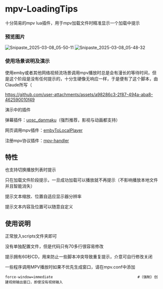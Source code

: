 # mpv-LoadingTips
十分简易的mpv lua插件，用于mpv加载文件时精准显示一个加载中提示

### 预览图片
![Snipaste_2025-03-08_05-50-11](https://github.com/user-attachments/assets/c4434fd5-a773-4a3e-82d6-dfbf7a78d143)
![Snipaste_2025-03-08_05-48-32](https://github.com/user-attachments/assets/ae3a4b37-abdf-4ec6-855e-9f8aae1f774e)

### 使用场景说明及演示
使用emby或者其他网络视频流场景调用mpv播放时总是会有漫长的等待时间，但是这个阶段是没有任何提示的，十分生硬像无响应一样，于是便有了这个脚本，由Claude所写（

https://github.com/user-attachments/assets/a98286c3-2f87-494a-aba8-462590010f49

演示中的插件

弹幕插件：[uosc_danmaku](https://github.com/Tony15246/uosc_danmaku)（强烈推荐，影视与动画都支持）

网页调用mpv插件：[embyToLocalPlayer](https://github.com/kjtsune/embyToLocalPlayer)

注册mpv协议插件：[mpv-handler](https://github.com/akiirui/mpv-handler)

## 特性
也支持切换播放列表时提示

只在加载文件阶段提示，一旦成功加载可以播放就不再提示（不影响播放本地文件并且智能消失）

提示文本缩放、位置自适应显示器分辨率

提示文本内容及位置可以随意自定义

## 使用说明
正常放入scripts文件夹即可

没有单独配置文件，但是代码只有70多行很容易修改

提示拥有60秒CD，用来防止一些脚本冲突导致重复提示，介意可自行修改关闭

一些程序调用MPV播放时如果不优先生成窗口，请在mpv.conf中添加
```
force-window=immediate                                       #（强制）创建视频输出窗口，即使没有视频输入
```

